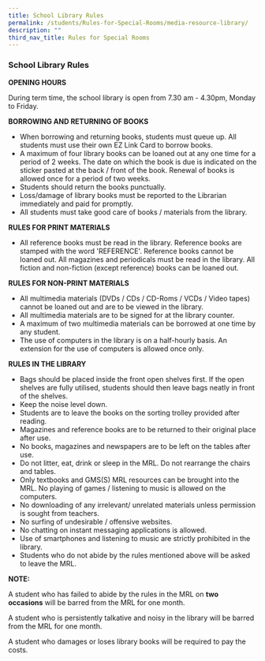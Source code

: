 ```yaml
---
title: School Library Rules
permalink: /students/Rules-for-Special-Rooms/media-resource-library/
description: ""
third_nav_title: Rules for Special Rooms
---
```

### **School Library Rules**

**OPENING HOURS**

During term time, the school library is open from 7.30 am - 4.30pm, Monday to Friday.

**BORROWING AND RETURNING OF BOOKS**

*   When borrowing and returning books, students must queue up. All students must use their own EZ Link Card to borrow books.
*   A maximum of four library books can be loaned out at any one time for a period of 2 weeks. The date on which the book is due is indicated on the sticker pasted at the back / front of the book. Renewal of books is allowed once for a period of two weeks.
*   Students should return the books punctually.
*   Loss/damage of library books must be reported to the Librarian immediately and paid for promptly.
*   All students must take good care of books / materials from the library.

**RULES FOR PRINT MATERIALS**

*   All reference books must be read in the library. Reference books are stamped with the word 'REFERENCE'. Reference books cannot be loaned out. All magazines and periodicals must be read in the library. All fiction and non-fiction (except reference) books can be loaned out.

**RULES FOR NON-PRINT MATERIALS**

*   All multimedia materials (DVDs / CDs / CD-Roms / VCDs / Video tapes) cannot be loaned out and are to be viewed in the library.
*   All multimedia materials are to be signed for at the library counter.
*   A maximum of two multimedia materials can be borrowed at one time by any student.
*   The use of computers in the library is on a half-hourly basis. An extension for the use of computers is allowed once only.

**RULES IN THE LIBRARY**

*   Bags should be placed inside the front open shelves first. If the open shelves are fully utilised, students should then leave bags neatly in front of the shelves.
*   Keep the noise level down.
*   Students are to leave the books on the sorting trolley provided after reading.
*   Magazines and reference books are to be returned to their original place after use.
*   No books, magazines and newspapers are to be left on the tables after use.
*   Do not litter, eat, drink or sleep in the MRL. Do not rearrange the chairs and tables.
*   Only textbooks and GMS(S) MRL resources can be brought into the MRL. No playing of games / listening to music is allowed on the computers.
*   No downloading of any irrelevant/ unrelated materials unless permission is sought from teachers.
*   No surfing of undesirable / offensive websites.
*   No chatting on instant messaging applications is allowed.
*   Use of smartphones and listening to music are strictly prohibited in the library.
*   Students who do not abide by the rules mentioned above will be asked to leave the MRL.

**NOTE:**

A student who has failed to abide by the rules in the MRL on **two occasions** will be barred from the MRL for one month.

A student who is persistently talkative and noisy in the library will be barred from the MRL for one month.

A student who damages or loses library books will be required to pay the costs.